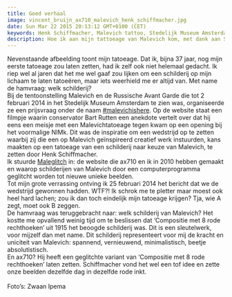 ```yaml
---
title: Goed verhaal
image: vincent_bruijn_ax710_malevich_henk_schiffmacher.jpg
date: Sun Mar 22 2015 20:13:12 GMT+0100 (CET)
keywords: Henk Schiffmacher, Malevich tattoo, Stedelijk Museum Amsterdam
description: Hoe ik aan mijn tattoeage van Malevich kom, met dank aan Stedelijk Musem Amsterdam en Henk Schiffmacher
---
```


Nevenstaande afbeelding toont mijn tatoeage. Dat ik, bijna 37 jaar, nog mijn eerste tatoeage zou laten zetten, had ik zelf ook niet helemaal gedacht. Ik riep wel al jaren dat het me wel gaaf zou lijken om een schilderij op mijn lichaam te laten tatoeëren, maar iets weerhield me er altijd van. Met name de hamvraag: welk schilderij?<br>
Bij de tentoonstelling Malevich en de Russische Avant Garde die tot 2 februari 2014 in het Stedelijk Museum Amsterdam te zien was, organiseerde ze een prijsvraag onder de naam <a href="http://www.stedelijk.nl/malevichishere" target="_blank">#malevichishere</a>. Op de website staat een filmpje waarin conservator Bart Rutten een anekdote vertelt over dat hij eens een meisje met een Malevichtatoeage tegen kwam op een opening bij het voormalige NIMk. Dit was de inspiratie om een wedstrijd op te zetten waarbij zij die een op Malevich geïnspireerd creatief werk instuurden, kans maakten op een tatoeage van een schilderij naar keuze van Malevich, te zetten door Henk Schiffmacher.<br>
Ik stuurde <a href="http://www.maleglitch.net" target="_blank">Maleglitch</a> in: de website die ax710 en ik in 2010 hebben gemaakt en waarop schilderijen van Malevich door een computerprogramma geglitcht worden tot nieuwe unieke beelden.<br>
Tot mijn grote verrassing ontving ik 25 februari 2014 het bericht dat we de wedstrijd gewonnen hadden. WTF?! Ik schrok me te pletter maar moest ook heel hard lachen; zou ik dan toch eindelijk mijn tatoeage krijgen? Tja, wie A zegt, moet ook B zeggen.<br>
De hamvraag was teruggebracht naar: welk schilderij van Malevich? Het kostte me opvallend weinig tijd om te beslissen dat ‘Compositie met 8 rode rechthoeken’ uit 1915 het beoogde schilderij was. Dit is een sleutelwerk, voor mijzelf dan met name. Dit schilderij representeert voor mij de kracht en uniciteit van Malevich: spannend, vernieuwend, minimalistisch, beetje absolutistisch.<br>
En ax710? Hij heeft een geglitchte variant van ‘Compositie met 8 rode rechthoeken’ laten zetten. Schiffmacher vond het wel een tof idee en zette onze beelden dezelfde dag in dezelfde rode inkt.<br><br>Foto’s: Zwaan Ipema
